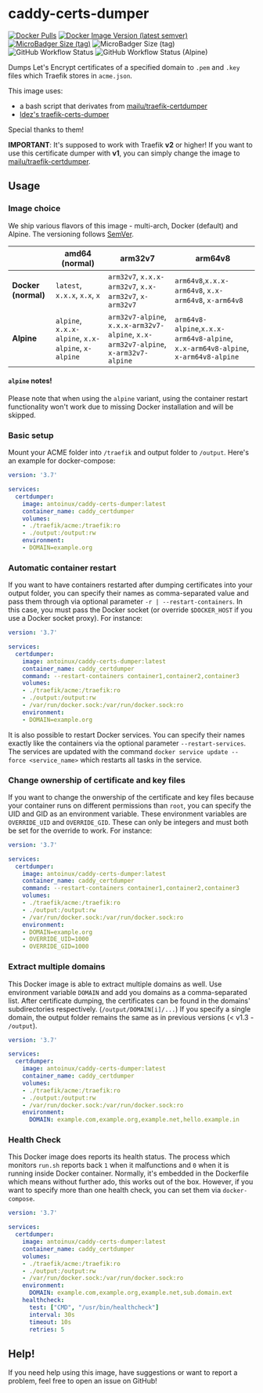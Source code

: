 # caddy-certs-dumper

[![Docker Pulls](https://img.shields.io/docker/pulls/humenius/traefik-certs-dumper?logo=docker&style=flat)](https://hub.docker.com/r/humenius/traefik-certs-dumper)
[![Docker Image Version (latest semver)](https://img.shields.io/docker/v/humenius/traefik-certs-dumper?sort=semver&style=flat)](https://hub.docker.com/r/humenius/traefik-certs-dumper)
[![MicroBadger Size (tag)](https://img.shields.io/microbadger/image-size/humenius/traefik-certs-dumper/latest?label=size%20%28latest%29&logo=docker)](https://hub.docker.com/r/humenius/traefik-certs-dumper)
![MicroBadger Size (tag)](https://img.shields.io/microbadger/image-size/humenius/traefik-certs-dumper/alpine?label=size%20%28alpine%29&logo=docker)
![GitHub Workflow Status](https://img.shields.io/github/workflow/status/humenius/traefik-certs-dumper/build-docker-images?label=Docker%20build&logo=github)
![GitHub Workflow Status (Alpine)](https://img.shields.io/github/workflow/status/humenius/traefik-certs-dumper/build-alpine-images?label=Alpine%20build&logo=github)

Dumps Let's Encrypt certificates of a specified domain to `.pem` and `.key` files which Traefik stores in `acme.json`.

This image uses:
- a bash script that derivates from [mailu/traefik-certdumper](https://hub.docker.com/r/mailu/traefik-certdumper)
- [ldez's traefik-certs-dumper](https://github.com/ldez/traefik-certs-dumper)

Special thanks to them!

**IMPORTANT**: It's supposed to work with Traefik **v2** or higher! If you want to use this certificate dumper with **v1**, you can simply change the image to [mailu/traefik-certdumper](https://hub.docker.com/r/mailu/traefik-certdumper).

## Usage
### Image choice
We ship various flavors of this image - multi-arch, Docker (default) and Alpine. The versioning follows [SemVer](https://semver.org/).

|                     | amd64 (normal)           | arm32v7 | arm64v8 |
|---------------------|--------------------------|-----|-----|
| **Docker (normal)** | `latest`, `x.x.x`, `x.x`, `x` | `arm32v7`, `x.x.x-arm32v7`, `x.x-arm32v7`, `x-arm32v7` | `arm64v8`,`x.x.x-arm64v8`, `x.x-arm64v8`, `x-arm64v8` |
| **Alpine**          | `alpine`, `x.x.x-alpine`, `x.x-alpine`, `x-alpine` | `arm32v7-alpine`, `x.x.x-arm32v7-alpine`, `x.x-arm32v7-alpine`, `x-arm32v7-alpine` | `arm64v8-alpine`,`x.x.x-arm64v8-alpine`, `x.x-arm64v8-alpine`, `x-arm64v8-alpine` |

#### `alpine` notes!
Please note that when using the `alpine` variant, using the container restart functionality won't work due to missing Docker installation and will be skipped.

### Basic setup
Mount your ACME folder into `/traefik` and output folder to `/output`. Here's an example for docker-compose:
```yaml
version: '3.7'

services:
  certdumper:
    image: antoinux/caddy-certs-dumper:latest
    container_name: caddy_certdumper
    volumes:
    - ./traefik/acme:/traefik:ro
    - ./output:/output:rw
    environment:
    - DOMAIN=example.org
```

### Automatic container restart
If you want to have containers restarted after dumping certificates into your output folder, you can specify their names as comma-separated value and pass them through via optional parameter `-r | --restart-containers`. In this case, you must pass the Docker socket (or override `$DOCKER_HOST` if you use a Docker socket proxy). For instance:
```yaml
version: '3.7'

services:
  certdumper:
    image: antoinux/caddy-certs-dumper:latest
    container_name: caddy_certdumper
    command: --restart-containers container1,container2,container3
    volumes:
    - ./traefik/acme:/traefik:ro
    - ./output:/output:rw
    - /var/run/docker.sock:/var/run/docker.sock:ro
    environment:
    - DOMAIN=example.org
```

It is also possible to restart Docker services. You can specify their names exactly like the containers via the optional parameter `--restart-services`. The services are updated with the command `docker service update --force <service_name>` which restarts all tasks in the service.

### Change ownership of certificate and key files
If you want to change the onwership of the certificate and key files because your container runs on different permissions than `root`, you can specify the UID and GID as an environment variable. These environment variables are `OVERRIDE_UID` and `OVERRIDE_GID`. These can only be integers and must both be set for the override to work. For instance:
```yaml
version: '3.7'

services:
  certdumper:
    image: antoinux/caddy-certs-dumper:latest
    container_name: caddy_certdumper
    command: --restart-containers container1,container2,container3
    volumes:
    - ./traefik/acme:/traefik:ro
    - ./output:/output:rw
    - /var/run/docker.sock:/var/run/docker.sock:ro
    environment:
    - DOMAIN=example.org
    - OVERRIDE_UID=1000
    - OVERRIDE_GID=1000
```

### Extract multiple domains
This Docker image is able to extract multiple domains as well.
Use environment variable `DOMAIN` and add you domains as a comma-separated list.
After certificate dumping, the certificates can be found in the domains' subdirectories respectively.
(`/output/DOMAIN[i]/...`)
If you specify a single domain, the output folder remains the same as in previous versions (< v1.3 - `/output`).
```yaml
version: '3.7'

services:
  certdumper:
    image: antoinux/caddy-certs-dumper:latest
    container_name: caddy_certdumper
    volumes:
    - ./traefik/acme:/traefik:ro
    - ./output:/output:rw
    - /var/run/docker.sock:/var/run/docker.sock:ro
    environment:
      DOMAIN: example.com,example.org,example.net,hello.example.in
```

### Health Check
This Docker image does reports its health status.
The process which monitors `run.sh` reports back `1` when it malfunctions and `0` when it is running inside Docker container.
Normally, it's embedded in the Dockerfile which means without further ado, this works out of the box. However, if you want to specify more than one health check, you can set them via `docker-compose`.
```yaml
version: '3.7'

services:
  certdumper:
    image: antoinux/caddy-certs-dumper:latest
    container_name: caddy_certdumper
    volumes:
    - ./traefik/acme:/traefik:ro
    - ./output:/output:rw
    - /var/run/docker.sock:/var/run/docker.sock:ro
    environment:
      DOMAIN: example.com,example.org,example.net,sub.domain.ext
    healthcheck:
      test: ["CMD", "/usr/bin/healthcheck"]
      interval: 30s
      timeout: 10s
      retries: 5
```


## Help!
If you need help using this image, have suggestions or want to report a problem, feel free to open an issue on GitHub!
